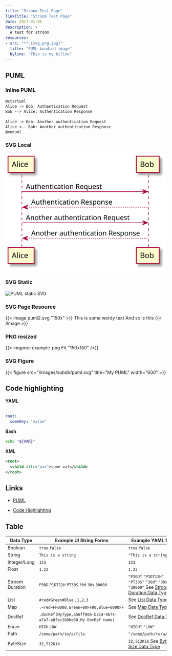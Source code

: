```yaml
---
title: "Stroom Test Page"
linkTitle: "Stroom Test Page"
date: 2017-01-05
description: >
  A test for stroom
resources:
- src: "**.{svg,png,jpg}"
  title: "PUML bundled image"
  byline: "This is my biline"
---
```


## PUML

### Inline PUML 

```plantuml
@startuml
Alice -> Bob: Authentication Request
Bob --> Alice: Authentication Response

Alice -> Bob: Another authentication Request
Alice <-- Bob: Another authentication Response
@enduml
```

### SVG Local

![PUML local SVG](./puml2.svg)


### SVG Static

![PUML static SVG](/images/subdir/puml.svg)


### SVG Page Resource

{{< image puml2.svg "150x" >}}
This is some wordy text
And so is this
{{< /image >}}


### PNG resized

{{< imgproc example-png Fit "150x150" />}}

### SVG Figure


{{< figure src="/images/subdir/puml.svg" title="My PUML" width="600" >}}


## Code highlighting

**YAML**
```yaml
---
root:
  someKey: "value"
```

**Bash**
```bash
echo "${VAR}"
```

**XML**
```xml
<root>
  <child attr="xxx">some val</child>
</root>
```

## Links

* [PUML](#inline-puml)

* [Code Highlighting](#code-highlighting)


## Table

Data Type       | Example UI String Forms                                               | Example YAML form
----------      | ----------------------                                                | ------------------
Boolean         | `true` `false`                                                        | `true` `false`
String          | `This is a string`                                                    | `"This is a string"`
Integer/Long    | `123`                                                                 | `123`
Float           | `1.23`                                                                | `1.23`
Stroom Duration | `P30D` `P1DT12H` `PT30S` `30d` `30s` `30000`                          | `"P30D"` `"P1DT12H"` `"PT30S"` `"30d"` `"30s"` `"30000"` See [Stroom Duration Data Type](#stroom-duration-data-type).
List            | `#red#Green#Blue` `,1,2,3`                                            | See [List Data Type](#list-data-type)
Map             | `,=red=FF0000,Green=00FF00,Blue=0000FF`                               | See [Map Data Type](#map-data-type)
DocRef          | `,docRef(MyType,a56ff805-b214-4674-a7a7-a8fac288be60,My DocRef name)` | See [DocRef Data Type](#docref-data-type)
Enum            | `HIGH` `LOW`                                                          | `"HIGH"` `"LOW"`
Path            | `/some/path/to/a/file`                                                | `"/some/path/to/a/file"`
ByteSize        | `32`, `512Kib`                                                        | `32`, `512Kib` See [Byte Size Data Type](#byte-size-data-type)

